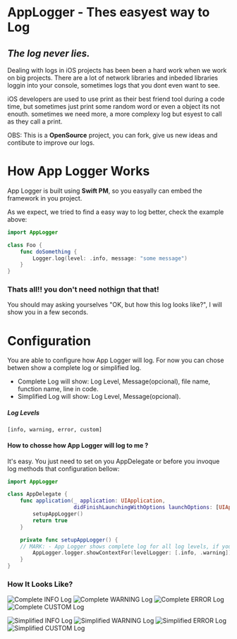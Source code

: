 # AppLogger - Thes easyest way to Log

## _The log never lies._

Dealing with logs in iOS projects has been been a hard work when we work on big projects. There are a lot of network libraries and inbeded libraries loggin into your console, sometimes logs that you dont even want to see. 

iOS developers are used to use print as their best friend tool during a code time, but sometimes just print some random word or even a object its not enouth. sometimes we need more, a more complexy log but esyest to call as they call a print.

OBS: This is a **OpenSource** project, you can fork, give us new ideas and contibute to improve our logs.

# How App Logger Works
App Logger is built using **Swift PM**, so you easyally can embed the framework in you project. 

As we expect, we tried to find a easy way to log better, check the example above: 

```swift
import AppLogger

class Foo {
    func doSomething {
        Logger.log(level: .info, message: "some message")
    }
} 
```
### Thats all!! you don't need nothign that that!

You should may asking yourselves "OK, but how this log looks like?", I will show you in a few seconds.


# Configuration

You are able to configure how App Logger will log. For now you can chose betwen show a complete log or simplified log.
- Complete Log will show: Log Level, Message(opcional), file name, function name, line in code. 
- Simplified Log will show: Log Level, Message(opcional).
   
##### Log Levels 
``` [info, warning, error, custom] ```

#### How to chosse how App Logger will log to me ?
It's easy. You just need to set on you AppDelegate or before you invoque log methods that configuration bellow:

```swift
import AppLogger

class AppDelegate { 
    func application(_ application: UIApplication,
                     didFinishLaunchingWithOptions launchOptions: [UIApplication.LaunchOptionsKey: Any]?) -> Bool {
        setupAppLogger()
        return true
    }

    private func setupAppLogger() {
    // MARK: - App Logger shows complete log for all log levels, if you want to change some complete log to simplified log you will need to fill this array with the levels you want to show complete.
        AppLogger.logger.showContextFor(levelLogger: [.info, .warning])
    }
}
```

### How It Looks Like?

![Complete INFO Log](./images/COMPLETEDLOG_INFO.png)
![Complete WARNING Log](./images/COMPLETEDLOG_WARNING.png)
![Complete ERROR Log](./images/COMPLETEDLOG_ERROR.png)
![Complete CUSTOM Log](./images/COMPLETEDLOG_CUSTOM.png)

![Simplified INFO Log](./images/SIMPLIFIEDLOG_INFO.png)
![Simplified WARNING Log](./images/SIMPLIFIEDLOG_WARNING.png)
![Simplified ERROR Log](./images/SIMPLIFIEDLOG_ERROR.png)
![Simplified CUSTOM Log](./images/SIMPLIFIEDLOG_CUSTOM.png)
